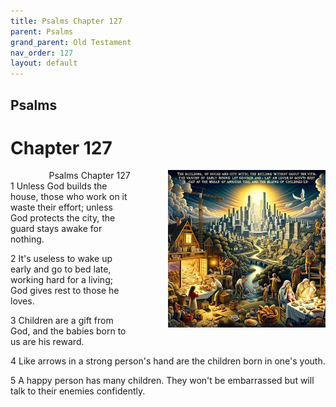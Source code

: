 ```yaml
---
title: Psalms Chapter 127
parent: Psalms
grand_parent: Old Testament
nav_order: 127
layout: default
---
```


## Psalms

# Chapter 127

<div style="clear: both; text-align: right;">
    <div style="max-width: 50%; height: auto; float: right; margin: 0 0 10px 10px; padding-left: 10%;">
        <img src="/assets/Image/Psalms/500/127.jpg" alt="Psalms Chapter 127" class="chapter-image">
    </div>
    <figcaption style="font-size: 14px; text-align: right;">Psalms Chapter 127</figcaption>
</div>
1 Unless God builds the house, those who work on it waste their effort; unless God protects the city, the guard stays awake for nothing.

2 It's useless to wake up early and go to bed late, working hard for a living; God gives rest to those he loves.

3 Children are a gift from God, and the babies born to us are his reward.

4 Like arrows in a strong person's hand are the children born in one's youth.

5 A happy person has many children. They won't be embarrassed but will talk to their enemies confidently.


